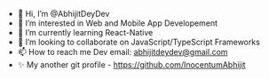 - 👋 Hi, I’m @AbhijitDeyDev
- 👀 I’m interested in Web and Mobile App Developement
- 🌱 I’m currently learning React-Native
- 💞️ I’m looking to collaborate on JavaScript/TypeScript Frameworks
- 📫 How to reach me 
     Dev email: abhijitdeydev@gmail.com
- ✨ My another git profile - https://github.com/InocentumAbhijit
<!---
AbhijitDeyDev/AbhijitDeyDev is a ✨ special ✨ repository because its `README.md` (this file) appears on your GitHub profile.
You can click the Preview link to take a look at your changes.
--->
